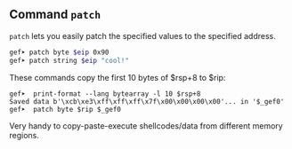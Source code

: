 ## Command `patch`

`patch` lets you easily patch the specified values to the specified address.

```bash
gef➤ patch byte $eip 0x90
gef➤ patch string $eip "cool!"
```

These commands copy the first 10 bytes of $rsp+8 to $rip:

```
gef➤  print-format --lang bytearray -l 10 $rsp+8
Saved data b'\xcb\xe3\xff\xff\xff\x7f\x00\x00\x00\x00'... in '$_gef0'
gef➤  patch byte $rip $_gef0
```

Very handy to copy-paste-execute shellcodes/data from different memory regions.
